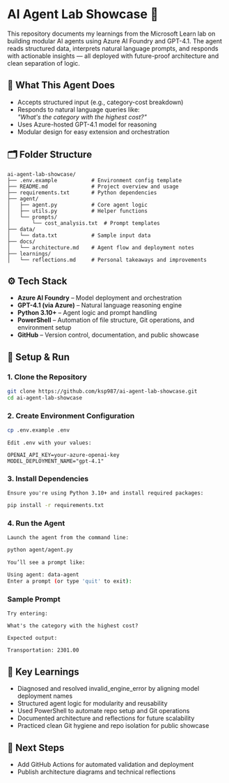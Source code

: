 # AI Agent Lab Showcase 🚀

This repository documents my learnings from the Microsoft Learn lab on building modular AI agents using Azure AI Foundry and GPT-4.1. The agent reads structured data, interprets natural language prompts, and responds with actionable insights — all deployed with future-proof architecture and clean separation of logic.

## 🧠 What This Agent Does

- Accepts structured input (e.g., category-cost breakdown)
- Responds to natural language queries like:  
  _"What's the category with the highest cost?"_
- Uses Azure-hosted GPT-4.1 model for reasoning
- Modular design for easy extension and orchestration

## 🗂️ Folder Structure

```plaintext
ai-agent-lab-showcase/
├── .env.example           # Environment config template
├── README.md              # Project overview and usage
├── requirements.txt       # Python dependencies
├── agent/
│   ├── agent.py           # Core agent logic
│   ├── utils.py           # Helper functions
│   └── prompts/
│       └── cost_analysis.txt  # Prompt templates
├── data/
│   └── data.txt           # Sample input data
├── docs/
│   └── architecture.md    # Agent flow and deployment notes
├── learnings/
│   └── reflections.md     # Personal takeaways and improvements
```
## ⚙️ Tech Stack

- **Azure AI Foundry** – Model deployment and orchestration
- **GPT-4.1 (via Azure)** – Natural language reasoning engine
- **Python 3.10+** – Agent logic and prompt handling
- **PowerShell** – Automation of file structure, Git operations, and environment setup
- **GitHub** – Version control, documentation, and public showcase

## 🧪 Setup & Run

### 1. Clone the Repository
```bash
git clone https://github.com/ksp987/ai-agent-lab-showcase.git
cd ai-agent-lab-showcase
```
### 2. Create Environment Configuration
```bash
cp .env.example .env
```
```plaintext
Edit .env with your values:
```
```code
OPENAI_API_KEY=your-azure-openai-key
MODEL_DEPLOYMENT_NAME="gpt-4.1"
```
### 3. Install Dependencies
```plaintext
Ensure you're using Python 3.10+ and install required packages:
```
```bash
pip install -r requirements.txt
```

### 4. Run the Agent
```plaintext
Launch the agent from the command line:
```
```bash
python agent/agent.py
```
```plaintext
You’ll see a prompt like:
```
```bash
Using agent: data-agent
Enter a prompt (or type 'quit' to exit):
```
### Sample Prompt
```plaintext
Try entering:
``` 
```code
What's the category with the highest cost?
```
```plaintext
Expected output:
```
```code
Transportation: 2301.00
```

## 📌 Key Learnings
- Diagnosed and resolved invalid_engine_error by aligning model deployment names
- Structured agent logic for modularity and reusability
- Used PowerShell to automate repo setup and Git operations
- Documented architecture and reflections for future scalability
- Practiced clean Git hygiene and repo isolation for public showcase

## 🧭 Next Steps
- Add GitHub Actions for automated validation and deployment
- Publish architecture diagrams and technical reflections

